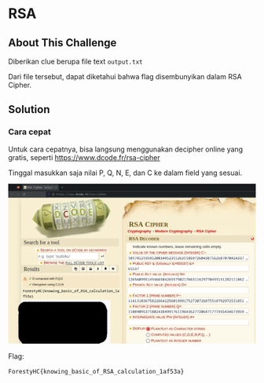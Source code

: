 # RSA

## About This Challenge

Diberikan clue berupa file text `output.txt`



Dari file tersebut, dapat diketahui bahwa flag disembunyikan dalam RSA Cipher.

## Solution

### Cara cepat

Untuk cara cepatnya, bisa langsung menggunakan decipher online yang gratis, seperti https://www.dcode.fr/rsa-cipher

Tinggal masukkan saja nilai P, Q, N, E, dan C ke dalam field yang sesuai.

![RSA easy](images/screenshoot-rsa-solved.png)

Flag: 
```
ForestyHC{knowing_basic_of_RSA_calculation_1af53a}
```

